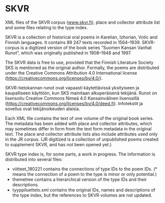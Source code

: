 # SKVR

XML files of the SKVR corpus (www.skvr.fi), place and collector attribute list and some files relating to the type index. 

SKVR is a collection of historical oral poems in Karelian, Izhorian, Votic and Finnish languages. It contains 89 247 texts recorded in 1564–1939. SKVR-corpus is a digitized version of the book series ”Suomen Kansan Vanhat Runot”, which was originally published in 1908–1948 and 1997. 

The SKVR data is free to use, provided that the Finnish Literature Society SKS is mentioned as the original author. Formally, the poems are distributed under the Creative Commons Attribution 4.0 International license (https://creativecommons.org/licenses/by/4.0/).


SKVR-tietokannan runot ovat vapaasti käytettävissä yksityiseen ja kaupalliseen käyttöön, kun SKS mainitaan alkuperäisenä tekijänä. Runot on lisensoitu Creative Commons Nimeä 4.0 Kansainvälinen lisenssillä (https://creativecommons.org/licenses/by/4.0/deed.fi). Infotekstit ja sovellus ovat tekijänoikeuden alaisia.

Each XML file contains the text of one volume of the original book series. The metadata has been added with place and collector attributes, which may sometimes differ in form from the text form metadata in the original text. The place and collector attribute lists also include attributes used only in the JR corpus. (JR digitized is a collection of unpublished poems created to supplement SKVR, and has not been opened yet.)

SKVR type index is, for some parts, a work in progress. The information is distributed into several files:
- viitteet_180221 contains the connections of type IDs to the poem IDs. (* means the connection of a poem to the type is minor or only potential.)
- themetree contains a hierarchical version of the type IDs and their descriptions.
- tyyppiluettelo.xml contains the original IDs, names and descriptions of the type index, but the references to SKVR volumes are not updated.

